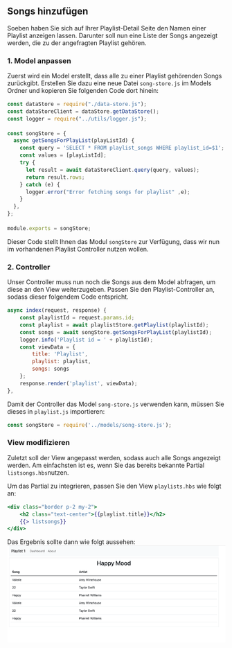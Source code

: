 ## Songs hinzufügen

Soeben haben Sie sich auf Ihrer Playlist-Detail Seite den Namen einer Playlist anzeigen lassen.
Darunter soll nun eine Liste der Songs angezeigt werden, die zu der angefragten Playlist gehören.

### 1. Model anpassen

Zuerst wird ein Model erstellt, dass alle zu einer Playlist gehörenden Songs zurückgibt.
Erstellen Sie dazu eine neue Datei `song-store.js` im Models Ordner und kopieren Sie folgenden Code dort hinein:

```js
const dataStore = require("./data-store.js");
const dataStoreClient = dataStore.getDataStore();
const logger = require("../utils/logger.js");

const songStore = {
  async getSongsForPlayList(playListId) {
    const query = 'SELECT * FROM playlist_songs WHERE playlist_id=$1';
    const values = [playListId];
    try {
      let result = await dataStoreClient.query(query, values);
      return result.rows;
    } catch (e) {
      logger.error("Error fetching songs for playlist" ,e);
    }
  },
};

module.exports = songStore;
```

Dieser Code stellt Ihnen das Modul `songStore` zur Verfügung, dass wir nun im vorhandenen Playlist Controller nutzen wollen.

### 2. Controller

Unser Controller muss nun noch die Songs aus dem Model abfragen, um diese an den View weiterzugeben.
Passen Sie den Playlist-Controller an, sodass dieser folgendem Code entspricht.

```js
async index(request, response) {
    const playlistId = request.params.id;
    const playlist = await playlistStore.getPlaylist(playlistId);
    const songs = await songStore.getSongsForPlayList(playlistId);
    logger.info('Playlist id = ' + playlistId);
    const viewData = {
        title: 'Playlist',
        playlist: playlist,
        songs: songs
    };
    response.render('playlist', viewData);
},
```

Damit der Controller das Model `song-store.js` verwenden kann, müssen Sie dieses in `playlist.js` importieren:

```js
const songStore = require('../models/song-store.js');
```

### View modifizieren

Zuletzt soll der View angepasst werden, sodass auch alle Songs angezeigt werden. Am einfachsten ist es, wenn Sie das bereits bekannte Partial `listsongs.hbs`nutzen.

Um das Partial zu integrieren, passen Sie den View `playlists.hbs` wie folgt an:

```handlebars
<div class="border p-2 my-2">
    <h2 class="text-center">{{playlist.title}}</h2>
    {{> listsongs}}
</div>
```

Das Ergebnis sollte dann wie folgt aussehen:
![img.png](img/Anpassung_07.png)
